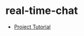 # real-time-chat
- [Project Tutorial](https://youtu.be/pfZT6Opgy4o?list=PLVKLWop9wWA8rdaNPIsG6r4a6QZClCH-M)
